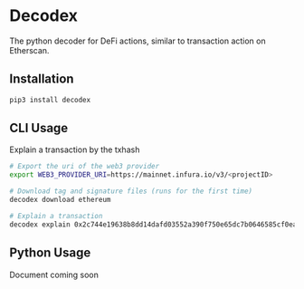 # Decodex

The python decoder for DeFi actions, similar to transaction action on Etherscan.

## Installation

```bash
pip3 install decodex
```

## CLI Usage

Explain a transaction by the txhash

```bash
# Export the uri of the web3 provider
export WEB3_PROVIDER_URI=https://mainnet.infura.io/v3/<projectID>

# Download tag and signature files (runs for the first time)
decodex download ethereum

# Explain a transaction
decodex explain 0x2c744e19638b8dd14dafd03552a390f750e65dc7b0646585cf0ea40ef7a98743
```

## Python Usage

Document coming soon
